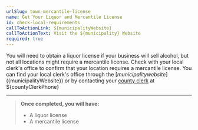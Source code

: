 ```yaml
---
urlSlug: town-mercantile-license
name: Get Your Liquor and Mercantile License
id: check-local-requirements
callToActionLink: ${municipalityWebsite}
callToActionText: Visit the ${municipality} Website
required: true
---
```

You will need to obtain a liquor license if your business will sell alcohol, but not all locations might require a mercantile license. Check with your local clerk's office to confirm that your location requires a mercantile license. You can find your local clerk's office through the [${municipality} website](${municipalityWebsite}) or by contacting your [county clerk](${countyClerkWebsite}) at ${countyClerkPhone}

---

>**Once completed, you will have:**
>
>- A liquor license
>- A mercantile license
